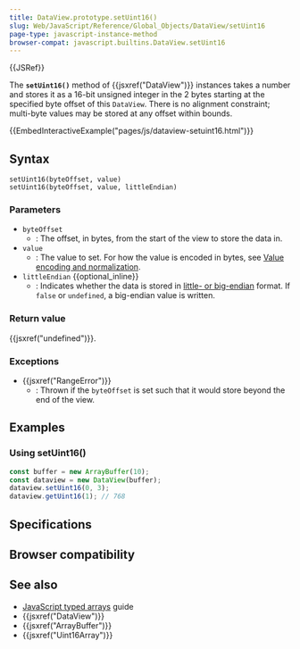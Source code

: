 ```yaml
---
title: DataView.prototype.setUint16()
slug: Web/JavaScript/Reference/Global_Objects/DataView/setUint16
page-type: javascript-instance-method
browser-compat: javascript.builtins.DataView.setUint16
---
```


{{JSRef}}

The **`setUint16()`** method of {{jsxref("DataView")}} instances takes a number and stores it as a 16-bit unsigned integer in the 2 bytes starting at the specified byte offset of this `DataView`. There is no alignment constraint; multi-byte values may be stored at any offset within bounds.

{{EmbedInteractiveExample("pages/js/dataview-setuint16.html")}}

## Syntax

```js-nolint
setUint16(byteOffset, value)
setUint16(byteOffset, value, littleEndian)
```

### Parameters

- `byteOffset`
  - : The offset, in bytes, from the start of the view to store the data in.
- `value`
  - : The value to set. For how the value is encoded in bytes, see [Value encoding and normalization](/Web/JavaScript/Reference/Global_Objects/TypedArray#value_encoding_and_normalization).
- `littleEndian` {{optional_inline}}
  - : Indicates whether the data is stored in [little- or big-endian](/Glossary/Endianness) format. If `false` or `undefined`, a big-endian value is written.

### Return value

{{jsxref("undefined")}}.

### Exceptions

- {{jsxref("RangeError")}}
  - : Thrown if the `byteOffset` is set such that it would store beyond the end of the view.

## Examples

### Using setUint16()

```js
const buffer = new ArrayBuffer(10);
const dataview = new DataView(buffer);
dataview.setUint16(0, 3);
dataview.getUint16(1); // 768
```

## Specifications



## Browser compatibility



## See also

- [JavaScript typed arrays](/Web/JavaScript/Guide/Typed_arrays) guide
- {{jsxref("DataView")}}
- {{jsxref("ArrayBuffer")}}
- {{jsxref("Uint16Array")}}
